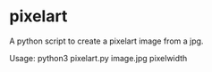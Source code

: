 # pixelart
A python script to create a pixelart image from a jpg.

Usage: python3 pixelart.py image.jpg pixelwidth
